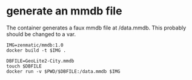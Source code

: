 # generate an mmdb file

The container generates a faux mmdb file at /data.mmdb.  This probably should
be changed to a var.

```
IMG=zenmatic/mmdb:1.0
docker build -t $IMG .

DBFILE=GeoLite2-City.mmdb
touch $DBFILE
docker run -v $PWD/$DBFILE:/data.mmdb $IMG
```
